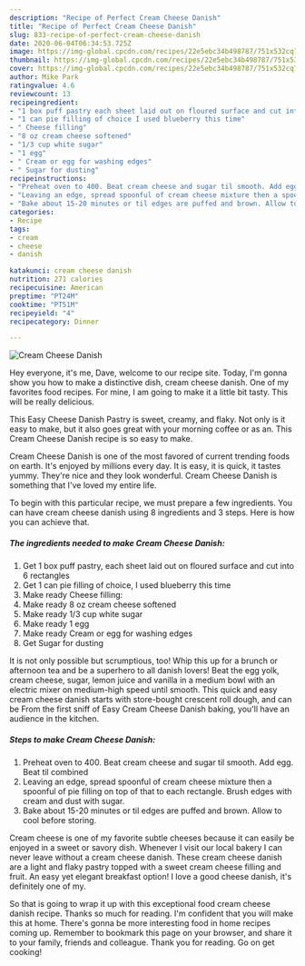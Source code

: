 ```yaml
---
description: "Recipe of Perfect Cream Cheese Danish"
title: "Recipe of Perfect Cream Cheese Danish"
slug: 833-recipe-of-perfect-cream-cheese-danish
date: 2020-06-04T06:34:53.725Z
image: https://img-global.cpcdn.com/recipes/22e5ebc34b498787/751x532cq70/cream-cheese-danish-recipe-main-photo.jpg
thumbnail: https://img-global.cpcdn.com/recipes/22e5ebc34b498787/751x532cq70/cream-cheese-danish-recipe-main-photo.jpg
cover: https://img-global.cpcdn.com/recipes/22e5ebc34b498787/751x532cq70/cream-cheese-danish-recipe-main-photo.jpg
author: Mike Park
ratingvalue: 4.6
reviewcount: 13
recipeingredient:
- "1 box puff pastry each sheet laid out on floured surface and cut into 6 rectangles"
- "1 can pie filling of choice I used blueberry this time"
- " Cheese filling"
- "8 oz cream cheese softened"
- "1/3 cup white sugar"
- "1 egg"
- " Cream or egg for washing edges"
- " Sugar for dusting"
recipeinstructions:
- "Preheat oven to 400. Beat cream cheese and sugar til smooth. Add egg. Beat til combined"
- "Leaving an edge, spread spoonful of cream cheese mixture then a spoonful of pie filling on top of that to each rectangle. Brush edges with cream and dust with sugar."
- "Bake about 15-20 minutes or til edges are puffed and brown. Allow to cool before storing."
categories:
- Recipe
tags:
- cream
- cheese
- danish

katakunci: cream cheese danish 
nutrition: 271 calories
recipecuisine: American
preptime: "PT24M"
cooktime: "PT51M"
recipeyield: "4"
recipecategory: Dinner

---
```



![Cream Cheese Danish](https://img-global.cpcdn.com/recipes/22e5ebc34b498787/751x532cq70/cream-cheese-danish-recipe-main-photo.jpg)

Hey everyone, it's me, Dave, welcome to our recipe site. Today, I'm gonna show you how to make a distinctive dish, cream cheese danish. One of my favorites food recipes. For mine, I am going to make it a little bit tasty. This will be really delicious.

This Easy Cheese Danish Pastry is sweet, creamy, and flaky. Not only is it easy to make, but it also goes great with your morning coffee or as an. This Cream Cheese Danish recipe is so easy to make.

Cream Cheese Danish is one of the most favored of current trending foods on earth. It's enjoyed by millions every day. It is easy, it is quick, it tastes yummy. They're nice and they look wonderful. Cream Cheese Danish is something that I've loved my entire life.


To begin with this particular recipe, we must prepare a few ingredients. You can have cream cheese danish using 8 ingredients and 3 steps. Here is how you can achieve that.

<!--inarticleads1-->

##### The ingredients needed to make Cream Cheese Danish:

1. Get 1 box puff pastry, each sheet laid out on floured surface and cut into 6 rectangles
1. Get 1 can pie filling of choice, I used blueberry this time
1. Make ready  Cheese filling:
1. Make ready 8 oz cream cheese softened
1. Make ready 1/3 cup white sugar
1. Make ready 1 egg
1. Make ready  Cream or egg for washing edges
1. Get  Sugar for dusting


It is not only possible but scrumptious, too! Whip this up for a brunch or afternoon tea and be a superhero to all danish lovers! Beat the egg yolk, cream cheese, sugar, lemon juice and vanilla in a medium bowl with an electric mixer on medium-high speed until smooth. This quick and easy cream cheese danish starts with store-bought crescent roll dough, and can be From the first sniff of Easy Cream Cheese Danish baking, you&#39;ll have an audience in the kitchen. 

<!--inarticleads2-->

##### Steps to make Cream Cheese Danish:

1. Preheat oven to 400. Beat cream cheese and sugar til smooth. Add egg. Beat til combined
1. Leaving an edge, spread spoonful of cream cheese mixture then a spoonful of pie filling on top of that to each rectangle. Brush edges with cream and dust with sugar.
1. Bake about 15-20 minutes or til edges are puffed and brown. Allow to cool before storing.


Cream cheese is one of my favorite subtle cheeses because it can easily be enjoyed in a sweet or savory dish. Whenever I visit our local bakery I can never leave without a cream cheese danish. These cream cheese danish are a light and flaky pastry topped with a sweet cream cheese filling and fruit. An easy yet elegant breakfast option! I love a good cheese danish, it&#39;s definitely one of my. 

So that is going to wrap it up with this exceptional food cream cheese danish recipe. Thanks so much for reading. I'm confident that you will make this at home. There's gonna be more interesting food in home recipes coming up. Remember to bookmark this page on your browser, and share it to your family, friends and colleague. Thank you for reading. Go on get cooking!
